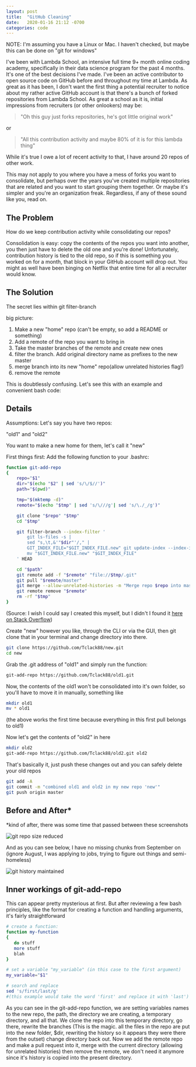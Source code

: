 ```yaml
---
layout: post
title:  "GitHub Cleaning"
date:   2020-01-16 21:12 -0700
categories: code
---
```


NOTE: I'm assuming you have a Linux or Mac. I haven't checked, but maybe this can be done on "git for windows"

I've been with Lambda School, an intensive full time 9+ month online coding academy, specifically in their data science program for the past 4 months. It's one of the best decisions I've made. I've been an active contributor to open source code on GitHub before and throughout my time at Lambda. As great as it has been, I don't want the first thing a potential recruiter to notice about my rather active GitHub account is that there's a bunch of forked repositories from Lambda School. As great a school as it is, initial impressions from recruiters (or other onlookers) may be:
> "Oh this guy just forks repositories, he's got little original work"

or

> "All this contribution activity and maybe 80% of it is for this lambda thing"

While it's true I owe a lot of recent activity to that, I have around 20 repos of other work.

This may not apply to you where you have a mess of forks you want to consolidate, but perhaps over the years you've created multiple repositories that are related and you want to start grouping them together. Or maybe it's simpler and you're an organization freak. Regardless, if any of these sound like you, read on.

## The Problem

How do we keep contribution activity while consolidating our repos?

Consolidation is easy: copy the contents of the repos you want into another, you then just have to delete the old one and you're done! Unfortunately, contribution history is tied to the old repo, so if this is something you worked on for a month, that block in your GitHub account will drop out. You might as well have been binging on Netflix that entire time for all a recruiter would know.

## The Solution

The secret lies within git filter-branch 

big picture:
1. Make a new "home" repo (can't be empty, so add a README or something)
2. Add a remote of the repo you want to bring in
3. Take the master branches of the remote and create new ones
3. filter the branch. Add original directory name as prefixes to the new master
4. merge branch into its new "home" repo(allow unrelated histories flag!)
5. remove the remote

This is doubtlessly confusing. Let's see this with an example and convenient bash code:

## Details

Assumptions: Let's say you have two repos:

"old1" and "old2"

You want to make a new home for them, let's call it "new"


First things first: Add the following function to your .bashrc:

```bash
function git-add-repo
{
    repo="$1"
    dir="$(echo "$2" | sed 's/\/$//')"
    path="$(pwd)"

    tmp="$(mktemp -d)"
    remote="$(echo "$tmp" | sed 's/\///g'| sed 's/\./_/g')"

    git clone "$repo" "$tmp"
    cd "$tmp"

    git filter-branch --index-filter '
        git ls-files -s |
        sed "s,\t,&'"$dir"'/," |
        GIT_INDEX_FILE="$GIT_INDEX_FILE.new" git update-index --index-info &&
        mv "$GIT_INDEX_FILE.new" "$GIT_INDEX_FILE"
    ' HEAD

    cd "$path"
    git remote add -f "$remote" "file://$tmp/.git"
    git pull "$remote/master"
    git merge --allow-unrelated-histories -m "Merge repo $repo into master" --edit "$remote/master"
    git remote remove "$remote"
    rm -rf "$tmp"
}
```
(Source: I wish I could say I created this myself, but I didn't I found it [here on Stack Overflow](https://stackoverflow.com/questions/1683531/how-to-import-existing-git-repository-into-another))


Create "new" however you like, through the CLI or via the GUI, then git clone that in your terminal and change directory into there.
```bash
git clone https://github.com/Tclack88/new.git
cd new
```

Grab the .git address of "old1" and simply run the function:

```bash
git-add-repo https://github.com/Tclack88/old1.git
```

Now, the contents of the old1 won't be consolidated into it's own folder, so you'll have to move it in manually, something like

```bash
mkdir old1
mv * old1
```
(the above works the first time because everything in this first pull belongs to old1)

Now let's get the contents of "old2" in here
```bash
mkdir old2
git-add-repo https://github.com/Tclack88/old2.git old2
```

That's basically it, just push these changes out and you can safely delete your old repos
```bash
git add -A
git commit -m "combined old1 and old2 in my new repo 'new'"
git push origin master
```

## Before and After*
\*kind of after, there was some time that passed between these screenshots

![git repo size reduced]({{site.baseurl}}/assets/github/git_cleaned.png)

And as you can see below, I have no missing chunks from September on (ignore August, I was applying to jobs, trying to figure out things and semi-homeless)

![git history maintained]({{site.baseurl}}/assets/github/contribution_activity.png)

## Inner workings of git-add-repo
This can appear pretty mysterious at first. But after reviewing a few bash principles, like the format for creating a function and handling arguments, it's fairly straightforward

```bash
# create a function:
function my-function
{
   do stuff
   more stuff
   blah
}

# set a variable "my_variable" (in this case to the first argument)
my_variable="$1"

# search and replace
sed 's/first/last/g'
#(this example would take the word 'first' and replace it with 'last')

```
As you can see in the git-add-repo function, we are setting variables names to the new repo, the path, the directory we are creating, a temporary directory, and all that. We clone the repo into this temporary directory, go there, rewrite the branches (This is the magic. all the files in the repo are put into the new folder, $dir, rewriting the history so it appears they were there from the outset) change directory back out. Now we add the remote repo and make a pull request into it, merge with the current directory (allowing for unrelated histories) then remove the remote, we don't need it anymore since it's history is copied into the present directory.
